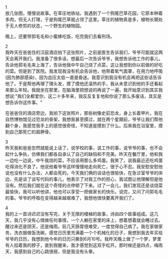 1  
放几张图，慢慢说故事。在莘庄地铁站，我遇到了一个狗尾巴草花园，它原本种着多肉，但无人打理，于是狗尾巴草就占领了这里。莘庄的植物真是多，植物长期处于无人修剪的状态，一个野生的植物园。  

晚上，还要带郭毛毛和小蜜蜂吃饭，吃完我们去看刑场。  

2  
我昨天在爸爸住的汉庭酒店拍下这张照片，之前是医生告诉我们，爷爷可能就这两天会离开我们。我准备了很多话，想最后一次告诉爷爷，我想告诉他工作的事儿，告诉他郭毛毛来上海了，告诉他我中午自己烧了点菜，这让我想到你以前做的好吃的菜。但是到了医院。我发现我没有机会告诉他，他带着氧气面罩，在用力地呼吸(因为肺部感染)，因为血压太低一直是昏迷。我意识到我没有机会再把这些话告诉他了。于是帮他再理了理头发，摸了摸他还温热的手，我从未意识到他的手还看起来那么年轻。我就坐在那里，在脑海里把想说的再说了一遍，我开始意识到其实我想说:"我们全都爱你，这二十多年来，我反反复复地和你说了那么多废话，其实是想告诉你这件事。"  

在爸爸住的酒店旁边，我拍下这张照片，那些树像史前恐龙，身上长着甲片。我在自然博物馆见过恐龙的骨架，我想我甚至摸过，就在两个星期前，爷爷让我们帮他翻个身，我感觉我手上的感觉很奇怪，不知道是摸到了什么。后来我在浴室里，摸到自己那死亡的肩胛骨。  

3  
昨天我和爸爸忽然就能说上话了，说学校的事，说工作的事，说爷爷的事，也不会起什么争执，仿佛我们都各自承认了自己的缺陷和不完美。昨天在餐厅里，他和我一边吃一边说，中午我烧的菜，不应该用那么多鸡蛋。我笑了，说我最近还吃鸡蛋吃得消化不良了。他说他看爷爷这样慢慢地走向死亡，很于心不忍。我安慰安慰他说也没有什么办法，人都会死的。今天我们俩的谈话也很愉快，在急诊室爷爷的床边，先是谈了谈写代码的事儿，他表示了对我工作的担心，我试图让他理解但是他没有。然后我们就在这个奇怪的点停顿了下来。过了一会儿，我们发现还是谈烧菜最愉快，我可以听他讲，他也可以享受一把做家长的快乐。说完，又问了问郭毛毛的事。爷爷的呼吸在变得越来越艰难了，我想他很快要离开我们了。  

4  
我的上一首诗迟迟没有写完，关于无限的楼梯的故事，诗由四个故事组成。这几天，我几乎没有心情做任何事情，一个人躺在家里的床上，想着想着就会睡过去。醒过来还是阴天，还是梅雨。前几天肠胃很难受，一度觉得自己病了。我在家做家务，洗衣服做饭洗碗，感觉日历里充满着一个个机械化的日子，我想到我去年买给爷爷的日历，我想到他今年的日历只撕到6月10号。我昨天晚上做了一个梦，梦里有人掐着我的脖子，直到我醒来，我才感觉到这双手松开。那时候还是四点，梅雨天，我感到自己的心跳很弱，但是我没有头晕。  